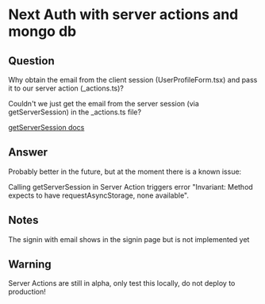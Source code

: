 # Next Auth with server actions and mongo db

## Question

Why obtain the email from the client session (UserProfileForm.tsx) and pass it to our server action (_actions.ts)?

Couldn't we just get the email from the server session (via getServerSession) in the _actions.ts file?

[getServerSession docs](https://next-auth.js.org/configuration/nextjs#getserversession)

## Answer

Probably better in the future, but at the moment there is a known issue:

Calling getServerSession in Server Action triggers error "Invariant: Method expects to have requestAsyncStorage, none available".

## Notes

The signin with email shows in the signin page but is not implemented yet

## Warning

Server Actions are still in alpha, only test this locally, do not deploy to production!
